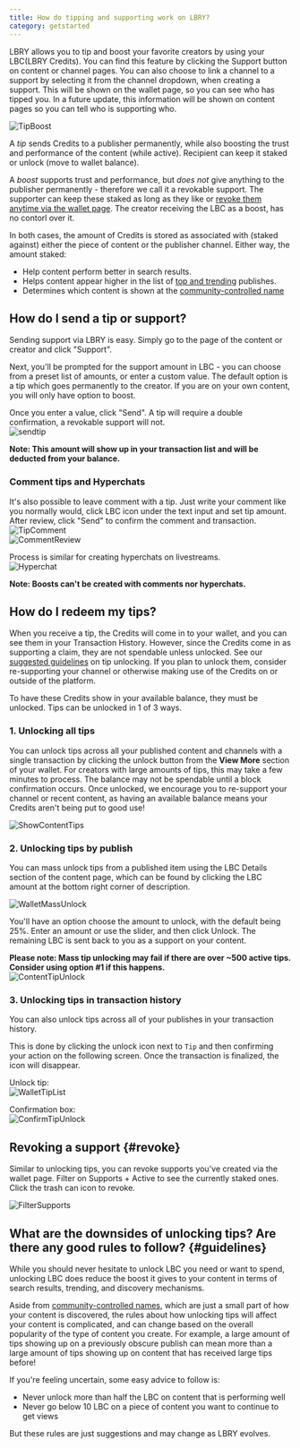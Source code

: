 ```yaml
---
title: How do tipping and supporting work on LBRY?
category: getstarted
---
```


LBRY allows you to tip and boost your favorite creators by using your LBC(LBRY Credits). You can find this feature by clicking the Support button on content or channel pages. You can also choose to link a channel to a support by selecting it from the channel dropdown, when creating a support. This will be shown on the wallet page, so you can see who has tipped you. In a future update, this information will be shown on content pages so you can tell who is supporting who. 

![TipBoost](https://spee.ch/3/48e80e50a5cea624.png)

A _tip_ sends Credits to a publisher permanently, while also boosting the trust and performance of the content (while active). Recipient can keep it staked or unlock (move to wallet balance).

A _boost_ supports trust and performance, but _does not_ give anything to the publisher permanently - therefore we call it a revokable support. The supporter can keep these staked as long as they like or [revoke them anytime via the wallet page](#revoke). The creator receiving the LBC as a boost, has no contorl over it.

In both cases, the amount of Credits is stored as associated with (staked against) either the piece of content or the publisher channel. Either way, the amount staked:

- Help content perform better in search results.
- Helps content appear higher in the list of [top and trending](https://lbry.com/faq/trending) publishes.
- Determines which content is shown at the [community-controlled name](/faq/naming)

## How do I send a tip or support?

Sending support via LBRY is easy. Simply go to the page of the content or creator and click "Support".

Next, you'll be prompted for the support amount in LBC - you can choose from a preset list of amounts, or enter a custom value. The default option is a tip which goes permanently to the creator. If you are on your own content, you will only have option to boost.

Once you enter a value, click "Send". A tip will require a double confirmation, a revokable support will not.  
![sendtip](https://spee.ch/e/b85f783db6ecf3f8.png)

**Note: This amount will show up in your transaction list and will be deducted from your balance.**

### Comment tips and Hyperchats

It's also possible to leave comment with a tip. Just write your comment like you normally would, click LBC icon under the text input and set tip amount. After review, click "Send" to confirm the comment and transaction.  
![TipComment](https://spee.ch/4/5d30fd213353b411.png)  
![CommentReview](https://spee.ch/3/f61f114121e01105.png)

Process is similar for creating hyperchats on livestreams.  
![Hyperchat](https://spee.ch/b/281abae43a7bba0f.png)

**Note: Boosts can't be created with comments nor hyperchats.**

## How do I redeem my tips?

When you receive a tip, the Credits will come in to your wallet, and you can see them in your Transaction History. However, since the Credits come in as supporting a claim, they are not spendable unless unlocked. See our [suggested guidelines](#guidelines) on tip unlocking. If you plan to unlock them, consider re-supporting your channel or otherwise making use of the Credits on or outside of the platform.

To have these Credits show in your available balance, they must be unlocked. Tips can be unlocked in 1 of 3 ways.

### 1. Unlocking all tips

You can unlock tips across all your published content and channels with a single transaction by clicking the unlock button from the **View More** section of your wallet. For creators with large amounts of tips, this may take a few minutes to process. The balance may not be spendable until a block confirmation occurs. Once unlocked, we encourage you to re-support your channel or recent content, as having an available balance means your Credits aren't being put to good use! 


![ShowContentTips](https://spee.ch/a/f50b49582b951eb2.png)


### 2. Unlocking tips by publish

You can mass unlock tips from a published item using the LBC Details section of the content page, which can be found by clicking the LBC amount at the bottom right corner of description.

![WalletMassUnlock](https://spee.ch/7/df1f3758d1b11d73.png)

You'll have an option choose the amount to unlock, with the default being 25%. Enter an amount or use the slider, and then click Unlock. The remaining LBC is sent back to you as a support on your content.

**Please note: Mass tip unlocking may fail if there are over ~500 active tips. Consider using option #1 if this happens.**  
![ContentTipUnlock](https://spee.ch/3/11114db6fd78329a.png)

### 3. Unlocking tips in transaction history

You can also unlock tips across all of your publishes in your transaction history.

This is done by clicking the unlock icon next to `Tip` and then confirming your action on the following screen. Once the transaction is finalized, the icon will disappear.

Unlock tip:  
![WalletTipList](https://spee.ch/a/86ef743faa69be38.png)

Confirmation box:  
![ConfirmTipUnlock](https://spee.ch/f/4321c72b6833d43b.png)
## Revoking a support {#revoke}

Similar to unlocking tips, you can revoke supports you've created via the wallet page. Filter on Supports + Active to see the currently staked ones. Click the trash can icon to revoke. 

![FilterSupports](https://spee.ch/5/40f9a137cefc91a0.png)

## What are the downsides of unlocking tips? Are there any good rules to follow? {#guidelines}

While you should never hesitate to unlock LBC you need or want to spend, unlocking LBC does reduce the boost it gives to your content in terms of search results, trending, and discovery mechanisms.

Aside from [community-controlled names](/faq/naming), which are just a small part of how your content is discovered, the rules about how unlocking tips will affect your content is complicated, and can change based on the overall popularity of the type of content you create. For example, a large amount of tips showing up on a previously obscure publish can mean more than a large amount of tips showing up on content that has received large tips before!

If you're feeling uncertain, some easy advice to follow is:

- Never unlock more than half the LBC on content that is performing well
- Never go below 10 LBC on a piece of content you want to continue to get views

But these rules are just suggestions and may change as LBRY evolves.

